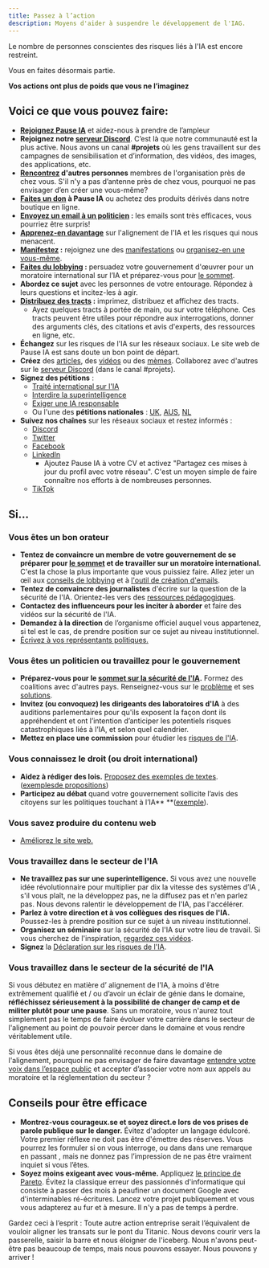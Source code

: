 ```yaml
---
title: Passez à l’action
description: Moyens d'aider à suspendre le développement de l'IAG.
---
```


Le nombre de personnes conscientes des risques liés à l'IA est encore restreint.

Vous en faites désormais partie.

**Vos actions ont plus de poids que vous ne l’imaginez**

## Voici ce que vous pouvez faire:

- **[Rejoignez Pause IA](/nous-rejoindre)** et aidez-nous à prendre de l’ampleur
- **Rejoignez notre [serveur Discord](https://discord.gg/vyXGd7AeGc)**. C’est là que notre communauté est la plus active. Nous avons un canal **#projets** où les gens travaillent sur des campagnes de sensibilisation et d’information, des vidéos, des images, des applications, etc.
- **[Rencontrez](https://pauseai.info/communities) d'autres personnes** membres de l'organisation près de chez vous. S'il n'y a pas d’antenne près de chez vous, pourquoi ne pas envisager d’en créer une vous-même?
- **[Faites un don](/dons) à Pause IA** ou achetez des produits dérivés dans notre boutique en ligne.
- **[Envoyez un email à un politicien](https://pauseai.info/email-builder) :** les emails sont très efficaces, vous pourriez être surpris!
- **[Apprenez-en davantage](https://pauseai.info/learn)** sur l'alignement de l'IA et les risques qui nous menacent.
- **[Manifestez](https://pauseai.info/protests) :** rejoignez une des [manifestations](https://pauseai.info/protests) ou [organisez-en une vous-même](https://pauseai.info/organizing-a-protest).
- **[Faites du lobbying](https://pauseai.info/lobby-tips) :** persuadez votre gouvernement d'œuvrer pour un moratoire international sur l’IA et préparez-vous pour [le sommet](https://pauseai.info/summit).
- **Abordez ce sujet** avec les personnes de votre entourage. Répondez à leurs questions et incitez-les à agir.
- **[Distribuez des tracts](https://pauseai.info/flyering) :** imprimez, distribuez et affichez des tracts.
  - Ayez quelques tracts à portée de main, ou sur votre téléphone. Ces tracts peuvent être utiles pour répondre aux interrogations, donner des arguments clés, des citations et avis d'experts, des ressources en ligne, etc.
- **Échangez** sur les risques de l'IA sur les réseaux sociaux. Le site web de Pause IA est sans doute un bon point de départ.
- **Créez** des [articles](https://pauseai.info/learn#articles), des [vidéos](https://pauseai.info/learn#videos) ou des [mèmes](https://twitter.com/AISafetyMemes). Collaborez avec d'autres sur le [serveur Discord](https://discord.gg/vyXGd7AeGc) (dans le canal #projets).
- **Signez des pétitions** :
  - [Traité international sur l'IA](https://aitreaty.org/)
  - [Interdire la superintelligence](https://www.change.org/p/ban-superintelligence-stop-ai-driven-human-extinction-risk?utm_content=cl_sharecopy_37871653_en-US%3A4&recruited_by_id=91d3fbf0-cc46-11ee-911b-5975de1bf878&utm_source=share_petition&utm_medium=copylink&utm_campaign=psf_combo_share_initial&share_bandit_exp=initial-37871653-en-US)
  - [Exiger une IA responsable](https://www.change.org/p/artificial-intelligence-time-is-running-out-for-responsible-ai-development-2a2f1a13-b63a-4d8c-979b-b144bded2f48)
  - Ou l'une des **pétitions nationales** : [UK](https://petition.parliament.uk/petitions/639956), [AUS](https://www.aph.gov.au/e-petitions/petition/EN5163), [NL](https://aipetitie.nl/)
- **Suivez nos chaînes** sur les réseaux sociaux et restez informés :
  - [Discord](https://discord.gg/vyXGd7AeGc)
  - [Twitter](https://twitter.com/pause_ia)
  - [Facebook](https://www.facebook.com/Pause.IA)
  - [LinkedIn](https://www.linkedin.com/company/pause-ia/)
    - Ajoutez Pause IA à votre CV et activez "Partagez ces mises à jour du profil avec votre réseau". C'est un moyen simple de faire connaître nos efforts à de nombreuses personnes.
  - [TikTok](https://www.tiktok.com/@pause_ia)

## Si...

### Vous êtes un bon orateur

- **Tentez de convaincre un membre de votre gouvernement de se préparer pour [le sommet](https://pauseai.info/summit) et de travailler sur un moratoire international.** C'est la chose la plus importante que vous puissiez faire. Allez jeter un œil aux [conseils de lobbying](https://pauseai.info/lobby-tips) et à [l'outil de création d'emails](https://pauseai.info/email-builder).
- **Tentez de convaincre des journalistes** d'écrire sur la question de la sécurité de l'IA. Orientez-les vers des [ressources pédagogiques](https://pauseai.info/learn).
- **Contactez des influenceurs pour les inciter à aborder** et faire des vidéos sur la sécurité de l'IA.
- **Demandez à la direction** de l’organisme officiel auquel vous appartenez, si tel est le cas, de prendre position sur ce sujet au niveau institutionnel.
- [Écrivez à vos représentants politiques.](https://www.campaignforaisafety.org/politician/)

### Vous êtes un politicien ou travaillez pour le gouvernement

- **Préparez-vous pour le [sommet sur la sécurité de l'IA](https://pauseai.info/summit).** Formez des coalitions avec d'autres pays. Renseignez-vous sur le [problème](https://pauseai.info/learn) et ses [solutions](/propositions).
- **Invitez (ou convoquez) les dirigeants des laboratoires d'IA** à des auditions parlementaires pour qu'ils exposent la façon dont ils appréhendent et ont l’intention d’anticiper les potentiels risques catastrophiques liés à l’IA, et selon quel calendrier.
- **Mettez en place une commission** pour étudier les [risques de l'IA](/risques).

### Vous connaissez le droit (ou droit international)

- **Aidez à rédiger des lois.** [Proposez des exemples de textes](https://www.campaignforaisafety.org/celebrating-the-winners-law-student-moratorium-treaty-competition/). ([exemples](https://futureoflife.org/wp-content/uploads/2023/04/FLI_Policymaking_In_The_Pause.pdf)[de propositions](https://www.openphilanthropy.org/research/12-tentative-ideas-for-us-ai-policy/))
- **Participez au débat** quand votre gouvernement sollicite l’avis des citoyens sur les politiques touchant à l’IA\*\* \*\*([exemple](https://www.ntia.gov/issues/artificial-intelligence/stakeholder-engagement/request-for-comments)).

### Vous savez produire du contenu web

- [Améliorez le site web.](https://github.com/moiri-gamboni/pauseai-france)

### Vous travaillez dans le secteur de l'IA

- **Ne travaillez pas sur une superintelligence.** Si vous avez une nouvelle idée révolutionnaire pour multiplier par dix la vitesse des systèmes d’IA , s'il vous plaît, ne la développez pas, ne la diffusez pas et n'en parlez pas. Nous devons ralentir le développement de l'IA, pas l'accélérer.
- **Parlez à votre direction et à vos collègues des risques de l'IA.** Poussez-les à prendre position sur ce sujet à un niveau institutionnel.
- **Organisez un séminaire** sur la sécurité de l'IA sur votre lieu de travail. Si vous cherchez de l'inspiration, [regardez ces vidéos](https://pauseai.info/learn#videos).
- **Signez** la [Déclaration sur les risques de l'IA](https://www.safe.ai/work/statement-on-ai-risk).

### Vous travaillez dans le secteur de la sécurité de l'IA

Si vous débutez en matière d’ alignement de l'IA, à moins d'être extrêmement qualifié et / ou d’avoir un éclair de génie dans le domaine, **réfléchissez sérieusement à la possibilité de changer de camp et de militer plutôt pour une pause**. Sans un moratoire, vous n'aurez tout simplement pas le temps de faire évoluer votre carrière dans le secteur de l'alignement au point de pouvoir percer dans le domaine et vous rendre véritablement utile.

Si vous êtes déjà une personnalité reconnue dans le domaine de l'alignement, pourquoi ne pas envisager de faire davantage [entendre votre voix dans l’espace public](https://twitter.com/TrustlessState/status/1651538022360285187) et accepter d’associer votre nom aux appels au moratoire et la réglementation du secteur ?

## Conseils pour être efficace

- **Montrez-vous courageux.se et soyez direct.e lors de vos prises de parole publique sur le danger.** Évitez d'adopter un langage édulcoré. Votre premier réflexe ne doit pas être d'émettre des réserves. Vous pourrez les formuler si on vous interroge, ou dans dans une remarque en passant , mais ne donnez pas l’impression de ne pas être vraiment inquiet si vous l’êtes.
- **Soyez moins exigeant avec vous-même.** Appliquez [le principe de Pareto](https://fr.wikipedia.org/wiki/Principe_de_Pareto). Évitez la classique erreur des passionnés d'informatique qui consiste à passer des mois à peaufiner un document Google avec d'interminables ré-écritures. Lancez votre projet publiquement et vous vous adapterez au fur et à mesure. Il n'y a pas de temps à perdre.

Gardez ceci à l’esprit : Toute autre action entreprise serait l’équivalent de vouloir aligner les transats sur le pont du Titanic. Nous devons courir vers la passerelle, saisir la barre et nous éloigner de l'iceberg. Nous n'avons peut-être pas beaucoup de temps, mais nous pouvons essayer. Nous pouvons y arriver !
